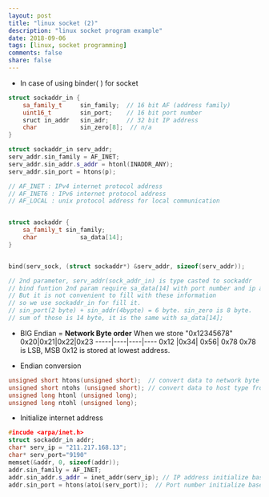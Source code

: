 ```yaml
---
layout: post
title: "linux socket (2)"
description: "linux socket program example"
date: 2018-09-06
tags: [linux, socket programming]
comments: false
share: false
---
```


* In case of using binder( ) for socket

``` cpp
struct sockaddr_in {
    sa_family_t     sin_family;  // 16 bit AF (address family)
    uint16_t        sin_port;    // 16 bit port number
    sruct in_addr   sin_adr;     // 32 bit IP address
    char            sin_zero[8];  // n/a
}

struct sockaddr_in serv_addr;
serv_addr.sin_family = AF_INET;
serv_addr.sin_addr.s_addr = htonl(INADDR_ANY);
serv_addr.sin_port = htons(p);

// AF_INET : IPv4 internet protocol address
// AF_INET6 : IPv6 internet protocol address
// AF_LOCAL : unix protocol address for local communication
```

```cpp

struct aockaddr {
	sa_family_t	sin_family;
    char			sa_data[14];
}


bind(serv_sock, (struct sockaddr*) &serv_addr, sizeof(serv_addr));

// 2nd parameter, serv_addr(sock_addr_in) is type casted to sockaddr
// bind funtion 2nd param require sa_data[14] with port number and ip address.
// But it is not convenient to fill with these information
// so we use sockaddr_in for fill it.
// sin_port(2 byte) + sin_addr(4bypte) = 6 byte. sin_zero is 8 byte.
// sum of those is 14 byte, it is the same with sa_data[14];

```

* BIG Endian = **Network Byte order**
When we store "0x12345678"
0x20|0x21|0x22|0x23
-----|----|----|----
0x12 |0x34| 0x56| 0x78
0x78 is LSB, MSB 0x12 is stored at lowest address.    

* Endian conversion
```cpp
unsigned short htons(unsigned short);  // convert data to network byte from host data type.
unsigned short ntohs (unsigned short); // convert data to host type from network byte type.
unsigned long htonl (unsigned long);
unsigned long ntohl (unsigned long);
```

* Initialize internet address
```cpp
#incude <arpa/inet.h>
struct sockaddr_in addr;
char* serv_ip = "211.217.168.13";
char* serv_port="9190"
memset(&addr, 0, sizeof(addr));
addr.sin_family = AF_INET;
addr.sin_addr.s_addr = inet_addr(serv_ip); // IP address initialize based on character string
addr.sin_port = htons(atoi(serv_port));  // Port number initialize based on character string
```



